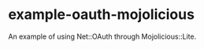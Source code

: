 example-oauth-mojolicious
=========================

An example of using Net::OAuth through Mojolicious::Lite.